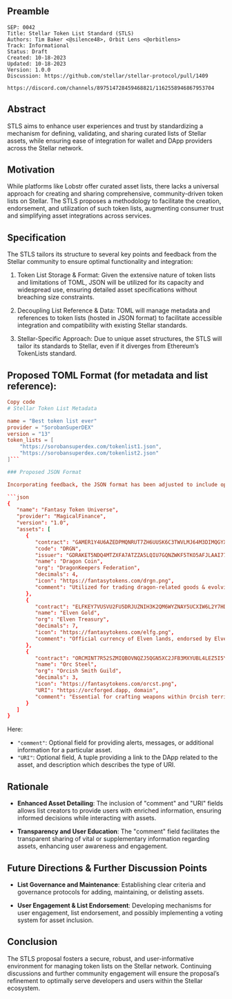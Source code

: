 ## Preamble

```
SEP: 0042
Title: Stellar Token List Standard (STLS)
Authors: Tim Baker <@silence48>, Orbit Lens <@orbitlens>
Track: Informational
Status: Draft
Created: 10-18-2023
Updated: 10-18-2023
Version: 1.0.0
Discussion: https://github.com/stellar/stellar-protocol/pull/1409
            https://discord.com/channels/897514728459468821/1162558946867953704
```

## Abstract

STLS aims to enhance user experiences and trust by standardizing a mechanism for defining, validating, and sharing curated lists of Stellar assets, while ensuring ease of integration for wallet and DApp providers across the Stellar network.

## Motivation

While platforms like Lobstr offer curated asset lists, there lacks a universal approach for creating and sharing comprehensive, community-driven token lists on Stellar. The STLS proposes a methodology to facilitate the creation, endorsement, and utilization of such token lists, augmenting consumer trust and simplifying asset integrations across services.

## Specification

The STLS tailors its structure to several key points and feedback from the Stellar community to ensure optimal functionality and integration:
  1. Token List Storage & Format: Given the extensive nature of token lists and limitations of TOML, JSON will be utilized for its capacity and widespread use, ensuring detailed asset specifications without breaching size constraints.

  2. Decoupling List Reference & Data: TOML will manage metadata and references to token lists (hosted in JSON format) to facilitate accessible integration and compatibility with existing Stellar standards.

  3. Stellar-Specific Approach: Due to unique asset structures, the STLS will tailor its standards to Stellar, even if it diverges from Ethereum’s TokenLists standard.
## Proposed TOML Format (for metadata and list reference):
```toml
Copy code
# Stellar Token List Metadata

name = "Best token list ever"
provider = "SorobanSuperDEX"
version = "13"
token_lists = [
    "https://sorobansuperdex.com/tokenlist1.json",
    "https://sorobansuperdex.com/tokenlist2.json"
]```

### Proposed JSON Format

Incorporating feedback, the JSON format has been adjusted to include optional "comment" and "cross_chain_info" attributes for assets:

```json
{
   "name": "Fantasy Token Universe",
   "provider": "MagicalFinance",
   "version": "1.0",
   "assets": [
      {
         "contract": "GAMER1Y4U6AZEDPMQNRUT7ZH6UUSK6C3TWVLMJ64M3DIMQGYXF4GYQJ5O",
         "code": "DRGN",
         "issuer": "GDRAKET5NDQ4MTZXFA7ATZZA5LQIU7GQNZWKF5TKO5AFJLAAI77XDRGN",
         "name": "Dragon Coin",
         "org": "DragonKeepers Federation",
         "decimals": 4,
         "icon": "https://fantasytokens.com/drgn.png",
         "comment": "Utilized for trading dragon-related goods & evolving in-game dragons." //optional
      },
      {
         "contract": "ELFKEY7VUSVU2FU5DRJUZNIH3K2QM6WYZNAY5UCXIW6L2Y7HD4W6ELFY",
         "name": "Elven Gold",
         "org": "Elven Treasury",
         "decimals": 7,
         "icon": "https://fantasytokens.com/elfg.png",
         "comment": "Official currency of Elven lands, endorsed by Elven Treasury.", //optional 
      },
      {
         "contract": "ORCMINT7R52SZMIQBOVNQZJ5QGN5XC2JFB3MXYUBL4LEZ5I5YDQY3ORC",
         "name": "Orc Steel",
         "org": "Orcish Smith Guild",
         "decimals": 3,
         "icon": "https://fantasytokens.com/orcst.png",
         "URI": "https://orcforged.dapp, domain",
         "comment": "Essential for crafting weapons within Orcish territories." //optional
      }
   ]
}

```

Here:
- `"comment"`: Optional field for providing alerts, messages, or additional information for a particular asset.
- `"URI"`: Optional field, A tuple providing a link to the DApp related to the asset, and description which describes the type of URI.

## Rationale

- **Enhanced Asset Detailing**: The inclusion of "comment" and "URI" fields allows list creators to provide users with enriched information, ensuring informed decisions while interacting with assets.

- **Transparency and User Education**: The "comment" field facilitates the transparent sharing of vital or supplementary information regarding assets, enhancing user awareness and engagement.

## Future Directions & Further Discussion Points

- **List Governance and Maintenance**: Establishing clear criteria and governance protocols for adding, maintaining, or delisting assets.
   
- **User Engagement & List Endorsement**: Developing mechanisms for user engagement, list endorsement, and possibly implementing a voting system for asset inclusion.

## Conclusion
The STLS proposal fosters a secure, robust, and user-informative environment for managing token lists on the Stellar network. Continuing discussions and further community engagement will ensure the proposal’s refinement to optimally serve developers and users within the Stellar ecosystem.